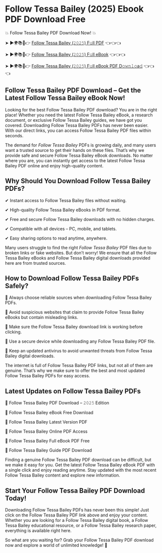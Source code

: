 # Follow Tessa Bailey (2025) Ebook PDF Download Free

💥 Follow Tessa Bailey PDF Download Now! 💥

➤ ►🌍📚📱👉 [Follow Tessa Bailey (𝟸𝟶𝟸𝟻) F𝚞ll PDF](https://getpdf.xyz/follow-tessa-bailey) 👈👈👈


➤ ►🌍📚📱👉 [Follow Tessa Bailey (𝟸𝟶𝟸𝟻) F𝚞ll eBook](https://getpdf.xyz/follow-tessa-bailey) 👈👈👈


➤ ►🌍📚📱👉 [Follow Tessa Bailey (𝟸𝟶𝟸𝟻) F𝚞ll eBook PDF D𝚘𝚠𝚗𝚕𝚘a𝚍](https://getpdf.xyz/follow-tessa-bailey) 👈👈👈


## Follow Tessa Bailey PDF Download – Get the Latest Follow Tessa Bailey eBook Now!

Looking for the best Follow Tessa Bailey PDF download? You are in the right place! Whether you need the latest Follow Tessa Bailey eBook, a research document, or exclusive Follow Tessa Bailey guides, we have got you covered. Downloading Follow Tessa Bailey PDFs has never been easier. With our direct links, you can access Follow Tessa Bailey PDF files within seconds.

The demand for *Follow Tessa Bailey* PDFs is growing daily, and many users want a trusted source to get their hands on these files. That’s why we provide safe and secure Follow Tessa Bailey eBook downloads. No matter where you are, you can instantly get access to the latest Follow Tessa Bailey PDF online and enjoy high-quality content.

## Why Should You Download Follow Tessa Bailey PDFs?

✔ Instant access to Follow Tessa Bailey files without waiting.

✔ High-quality Follow Tessa Bailey eBooks in PDF format.

✔ Free and secure Follow Tessa Bailey downloads with no hidden charges.

✔ Compatible with all devices – PC, mobile, and tablets.

✔ Easy sharing options to read anytime, anywhere.

Many users struggle to find the right *Follow Tessa Bailey* PDF files due to broken links or fake websites. But don’t worry! We ensure that all the Follow Tessa Bailey eBooks and Follow Tessa Bailey digital downloads provided here are from trusted sources.

## How to Download Follow Tessa Bailey PDFs Safely?

📌 Always choose reliable sources when downloading Follow Tessa Bailey PDFs.

📌 Avoid suspicious websites that claim to provide Follow Tessa Bailey eBooks but contain misleading links.

📌 Make sure the Follow Tessa Bailey download link is working before clicking.

📌 Use a secure device while downloading any Follow Tessa Bailey PDF file.

📌 Keep an updated antivirus to avoid unwanted threats from Follow Tessa Bailey digital downloads.

The internet is full of Follow Tessa Bailey PDF links, but not all of them are genuine. That’s why we make sure to offer the best and most updated Follow Tessa Bailey PDFs for easy access.

## Latest Updates on Follow Tessa Bailey PDFs

🔹 Follow Tessa Bailey PDF Download – 𝟸𝟶𝟸𝟻 Edition

🔹 Follow Tessa Bailey eBook Free Download

🔹 Follow Tessa Bailey Latest Version PDF

🔹 Follow Tessa Bailey Online PDF Access

🔹 Follow Tessa Bailey Full eBook PDF Free

🔹 Follow Tessa Bailey Guide PDF Download

Finding a genuine Follow Tessa Bailey PDF download can be difficult, but we make it easy for you. Get the latest Follow Tessa Bailey eBook PDF with a single click and enjoy reading anytime. Stay updated with the most recent Follow Tessa Bailey content and explore new information.

## Start Your Follow Tessa Bailey PDF Download Today!

Downloading Follow Tessa Bailey PDFs has never been this simple! Just click on the Follow Tessa Bailey PDF link above and enjoy your content. Whether you are looking for a Follow Tessa Bailey digital book, a Follow Tessa Bailey educational resource, or a Follow Tessa Bailey research paper, everything is available right here.

So what are you waiting for? Grab your Follow Tessa Bailey PDF download now and explore a world of unlimited knowledge! 🚀